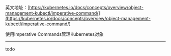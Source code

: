 英文地址：[https://kubernetes.io/docs/concepts/overview/object-management-kubectl/imperative-command/](https://kubernetes.io/docs/concepts/overview/object-management-kubectl/imperative-command/)

使用Imperative Commands管理Kubernetes对象

---

todo

